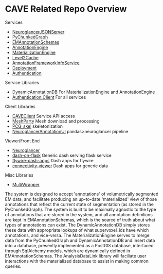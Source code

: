 # CAVE Related Repo Overview

Services
- [NeuroglancerJSONServer](https://github.com/seung-lab/NeuroglancerJsonServer)
- [PyChunkedGraph](https://github.com/seung-lab/pychunkedgraph/)
- [EMAnnotationSchemas](https://github.com/seung-lab/emannotationschemas/)
- [AnnotationEngine](https://github.com/seung-lab/annotationengine/)
- [MaterializationEngine](https://github.com/seung-lab/materializationengine/)
- [Level2Cache](https://github.com/seung-lab/PCGL2cache)
- [AnnotationFrameworkInfoService](https://github.com/seung-lab/AnnotationFrameworkInfoService)
- [Deployment](https://github.com/seung-lab/CAVEDeployment)
- [Authentication](https://github.com/seung-lab/neuroglancer-auth)

Service Libraries
- [DynamicAnnotationDB](https://github.com/seung-lab/dynamicannotationdb/) For MaterializationEngine and AnnotationEngine
- [Authentication Client](https://github.com/seung-lab/middle_auth_client) For all services

Client Libraries
- [CAVEClient](https://github.com/seung-lab/CAVEClient) Service API access
- [MeshParty](https://github.com/sdorkenw/MeshParty) Mesh download and processing
- [PCG_skel](https://github.com/AllenInstitute/pcg_skel) skeletonization
- [NeuroglancerAnnotationUI](https://github.com/seung-lab/NeuroglancerAnnotationUI) pandas>neuroglancer pipeline

Viewer/Front End
- [Neuroglancer](https://github.com/seung-lab/neuroglancer/)
- [dash-on-flask](https://github.com/fcollman/dash-on-flask/) Generic dash serving flask service
- [flywire-dash-apps](https://github.com/seung-lab/FlyWireDashApps.git) Dash apps for flywire
- [connectivity-viewer](https://github.com/ceesem/dash-connectivity-viewer) Dash apps for generic data

Misc Libraries
- [MultiWrapper](https://github.com/sdorkenw/MultiWrapper)


[system_overview]: https://github.com/seung-lab/AnnotationPipelineOverview/blob/master/systemoverview.png "System Overview"

The system is designed to accept 'annotations' of volumetrically segmented EM data, and facilitate producing an up-to-date 'materialized' view of those annotations that reflect the current state of segmentation (as stored in the PyChunkedGraph).  The system is built to be maximally agnostic to the type of annotations that are stored in the system, and all annotation definitions are kept in EMAnnotationSchemas, which is the source of truth about what types of annotations can exist.  The DynamicAnnotationDB simply stores these data with appropriate lookups of what supervoxel_ids have which annotations, and vice-versa. The MaterializationEngine serves to merge data from the PyChunkedGraph and DynamicAnnotationDB and insert data into a database, presently implemented as a PostGIS database, interfaced through SqlAlchemy models, which are dynamically defined in EMAnnotationSchemas.  The AnalysisDataLink library will faciliate user interactions with the materialized database to assist in making common queries. 
